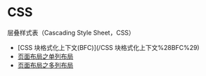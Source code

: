 # CSS

层叠样式表（Cascading Style Sheet，CSS）

* [CSS 块格式化上下文\(BFC\)](/CSS 块格式化上下文%28BFC%29)
* [页面布局之单列布局](/fe/css/dan-lie-bu-ju.md)
* [页面布局之多列布局](/fe/css/ye-mian-bu-ju-zhi-duo-lie-bu-ju.md)



